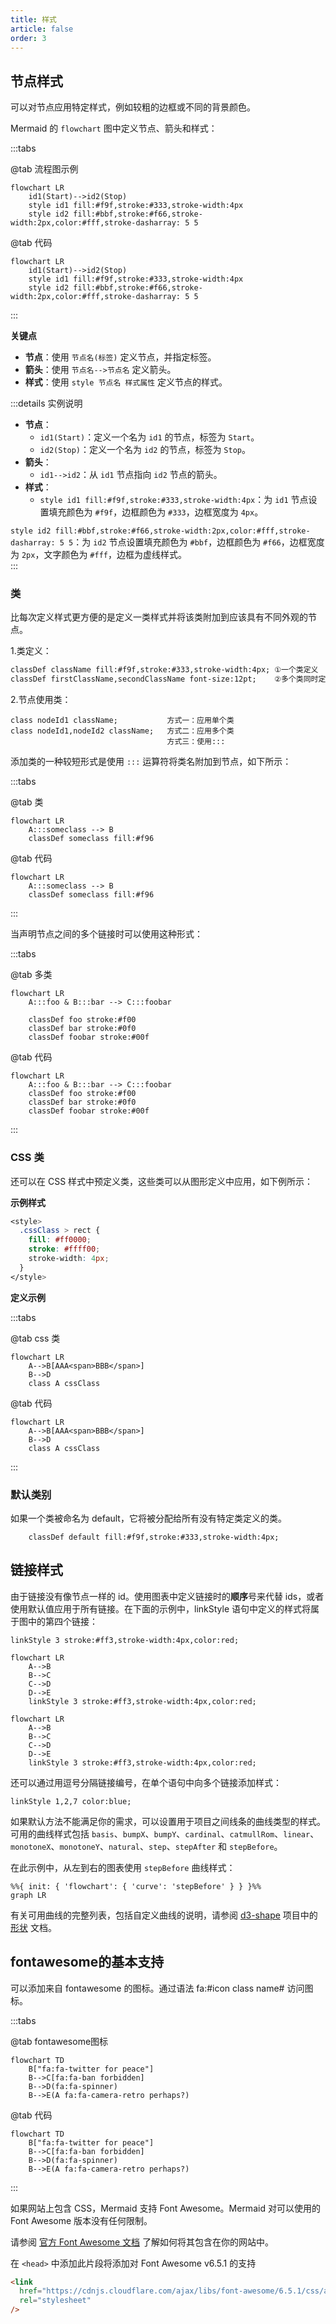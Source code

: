 ```yaml
---
title: 样式
article: false
order: 3
---
```


## 节点样式

可以对节点应用特定样式，例如较粗的边框或不同的背景颜色。

Mermaid 的 `flowchart` 图中定义节点、箭头和样式：

:::tabs

@tab 流程图示例

```mermaid
flowchart LR
    id1(Start)-->id2(Stop)
    style id1 fill:#f9f,stroke:#333,stroke-width:4px
    style id2 fill:#bbf,stroke:#f66,stroke-width:2px,color:#fff,stroke-dasharray: 5 5
```

@tab 代码

```
flowchart LR
    id1(Start)-->id2(Stop)
    style id1 fill:#f9f,stroke:#333,stroke-width:4px
    style id2 fill:#bbf,stroke:#f66,stroke-width:2px,color:#fff,stroke-dasharray: 5 5
```

:::

**关键点**  
- **节点**：使用 `节点名(标签)` 定义节点，并指定标签。  
- **箭头**：使用 `节点名-->节点名` 定义箭头。  
- **样式**：使用 `style 节点名 样式属性` 定义节点的样式。  

:::details 实例说明  
- **节点**：  
  - `id1(Start)`：定义一个名为 `id1` 的节点，标签为 `Start`。  
  - `id2(Stop)`：定义一个名为 `id2` 的节点，标签为 `Stop`。  
- **箭头**：  
  - `id1-->id2`：从 `id1` 节点指向 `id2` 节点的箭头。  
- **样式**：  
  - `style id1 fill:#f9f,stroke:#333,stroke-width:4px`：为 `id1` 节点设置填充颜色为 `#f9f`，边框颜色为 `#333`，边框宽度为 `4px`。  

`style id2 fill:#bbf,stroke:#f66,stroke-width:2px,color:#fff,stroke-dasharray: 5 5`：为 `id2` 节点设置填充颜色为 `#bbf`，边框颜色为 `#f66`，边框宽度为 `2px`，文字颜色为 `#fff`，边框为虚线样式。  
:::

### 类

比每次定义样式更方便的是定义一类样式并将该类附加到应该具有不同外观的节点。

1.类定义：

```markdown
classDef className fill:#f9f,stroke:#333,stroke-width:4px; ①一个类定义
classDef firstClassName,secondClassName font-size:12pt;    ②多个类同时定义
```

2.节点使用类：

```
class nodeId1 className;           方式一：应用单个类
class nodeId1,nodeId2 className;   方式二：应用多个类
                                   方式三：使用:::
```

添加类的一种较短形式是使用 `:::` 运算符将类名附加到节点，如下所示：

:::tabs

@tab 类

```mermaid
flowchart LR
    A:::someclass --> B
    classDef someclass fill:#f96
```

@tab 代码

```
flowchart LR
    A:::someclass --> B
    classDef someclass fill:#f96
```

:::

当声明节点之间的多个链接时可以使用这种形式：

:::tabs

@tab 多类

```mermaid
flowchart LR
    A:::foo & B:::bar --> C:::foobar
    
    classDef foo stroke:#f00
    classDef bar stroke:#0f0
    classDef foobar stroke:#00f
```

@tab 代码

```
flowchart LR
    A:::foo & B:::bar --> C:::foobar
    classDef foo stroke:#f00
    classDef bar stroke:#0f0
    classDef foobar stroke:#00f
```

:::

### CSS 类

还可以在 CSS 样式中预定义类，这些类可以从图形定义中应用，如下例所示：

**示例样式**

```css
<style>
  .cssClass > rect {
    fill: #ff0000;
    stroke: #ffff00;
    stroke-width: 4px;
  }
</style>
```

**定义示例**

:::tabs

@tab css 类

```mermaid
flowchart LR
    A-->B[AAA<span>BBB</span>]
    B-->D
    class A cssClass
```

@tab 代码


```
flowchart LR
    A-->B[AAA<span>BBB</span>]
    B-->D
    class A cssClass
```

:::

### 默认类别

如果一个类被命名为 default，它将被分配给所有没有特定类定义的类。

```
    classDef default fill:#f9f,stroke:#333,stroke-width:4px;
```

## 链接样式

由于链接没有像节点一样的 id。使用图表中定义链接时的**顺序**号来代替 ids，或者使用默认值应用于所有链接。在下面的示例中，linkStyle 语句中定义的样式将属于图中的第四个链接：

```
linkStyle 3 stroke:#ff3,stroke-width:4px,color:red;
```

```mermaid
flowchart LR
	A-->B
	B-->C
	C-->D
	D-->E
	linkStyle 3 stroke:#ff3,stroke-width:4px,color:red;
```

```
flowchart LR
	A-->B
	B-->C
	C-->D
	D-->E
	linkStyle 3 stroke:#ff3,stroke-width:4px,color:red;
```

还可以通过用逗号分隔链接编号，在单个语句中向多个链接添加样式：

```
linkStyle 1,2,7 color:blue;
```

如果默认方法不能满足你的需求，可以设置用于项目之间线条的曲线类型的样式。可用的曲线样式包括 `basis`、`bumpX`、`bumpY`、`cardinal`、`catmullRom`、`linear`、`monotoneX`、`monotoneY`、`natural`、`step`、`stepAfter` 和 `stepBefore`。

在此示例中，从左到右的图表使用 `stepBefore` 曲线样式：

```
%%{ init: { 'flowchart': { 'curve': 'stepBefore' } } }%%
graph LR
```

有关可用曲线的完整列表，包括自定义曲线的说明，请参阅 [d3-shape](https://github.com/d3/d3-shape/) 项目中的 [形状](https://d3js.org/d3-shape/curve) 文档。

## fontawesome的基本支持

可以添加来自 fontawesome 的图标。通过语法 fa:#icon class name# 访问图标。

:::tabs

@tab fontawesome图标

```mermaid
flowchart TD
    B["fa:fa-twitter for peace"]
    B-->C[fa:fa-ban forbidden]
    B-->D(fa:fa-spinner)
    B-->E(A fa:fa-camera-retro perhaps?)
```

@tab 代码

```
flowchart TD
    B["fa:fa-twitter for peace"]
    B-->C[fa:fa-ban forbidden]
    B-->D(fa:fa-spinner)
    B-->E(A fa:fa-camera-retro perhaps?)
```

:::

如果网站上包含 CSS，Mermaid 支持 Font Awesome。Mermaid 对可以使用的 Font Awesome 版本没有任何限制。

请参阅 [官方 Font Awesome 文档](https://fontawesome.com/start) 了解如何将其包含在你的网站中。

在 `<head>` 中添加此片段将添加对 Font Awesome v6.5.1 的支持

```html
<link
  href="https://cdnjs.cloudflare.com/ajax/libs/font-awesome/6.5.1/css/all.min.css"
  rel="stylesheet"
/>
```

